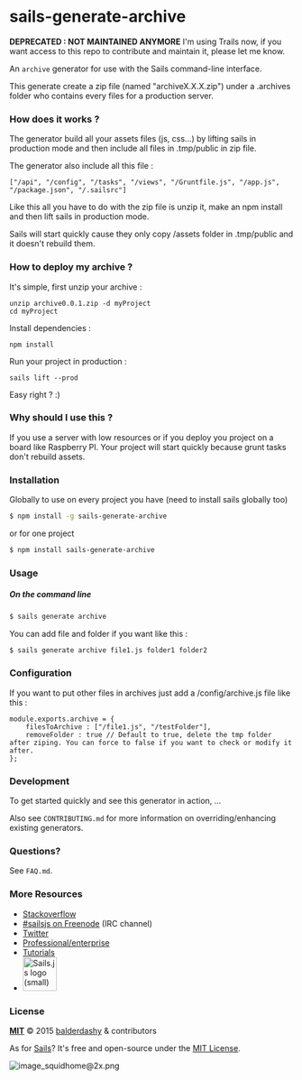 # sails-generate-archive

**DEPRECATED : NOT MAINTAINED ANYMORE** I'm using Trails now, if you want access to this repo to contribute and maintain it, please let me know.

An `archive` generator for use with the Sails command-line interface.

This generate create a zip file (named "archiveX.X.X.zip") under a .archives folder who contains every files for a production server.

### How does it works ? 
The generator build all your assets files (js, css...) by lifting sails in production mode and then include all files in .tmp/public in zip file.

The generator also include all this file : 

```
["/api", "/config", "/tasks", "/views", "/Gruntfile.js", "/app.js", "/package.json", "/.sailsrc"]
```

Like this all you have to do with the zip file is unzip it, make an npm install and then lift sails in production mode.

Sails will start quickly cause they only copy /assets folder in .tmp/public and it doesn't rebuild them.

### How to deploy my archive ? 

It's simple, first unzip your archive :

    unzip archive0.0.1.zip -d myProject
    cd myProject

Install dependencies : 

    npm install

Run your project in production : 

    sails lift --prod

Easy right ? :)

### Why should I use this ?
If you use a server with low resources or if you deploy you project on a board like Raspberry PI. Your project will start quickly because grunt tasks don't rebuild assets.

### Installation

Globally to use on every project you have (need to install sails globally too)

```sh
$ npm install -g sails-generate-archive
```

or for one project

```sh
$ npm install sails-generate-archive
```


### Usage

##### On the command line

```sh
$ sails generate archive 
```

You can add file and folder if you want like this  : 

```sh
$ sails generate archive file1.js folder1 folder2 
```

### Configuration 
If you want to put other files in archives just add a /config/archive.js file like this : 

```
module.exports.archive = {
	filesToArchive : ["/file1.js", "/testFolder"],
	removeFolder : true // Default to true, delete the tmp folder after ziping. You can force to false if you want to check or modify it after.
};
```

### Development

To get started quickly and see this generator in action, ...

Also see `CONTRIBUTING.md` for more information on overriding/enhancing existing generators.



### Questions?

See `FAQ.md`.



### More Resources

- [Stackoverflow](http://stackoverflow.com/questions/tagged/sails.js)
- [#sailsjs on Freenode](http://webchat.freenode.net/) (IRC channel)
- [Twitter](https://twitter.com/sailsjs)
- [Professional/enterprise](https://github.com/balderdashy/sails-docs/blob/master/FAQ.md#are-there-professional-support-options)
- [Tutorials](https://github.com/balderdashy/sails-docs/blob/master/FAQ.md#where-do-i-get-help)
- <a href="http://sailsjs.org" target="_blank" title="Node.js framework for building realtime APIs."><img src="https://github-camo.global.ssl.fastly.net/9e49073459ed4e0e2687b80eaf515d87b0da4a6b/687474703a2f2f62616c64657264617368792e6769746875622e696f2f7361696c732f696d616765732f6c6f676f2e706e67" width=60 alt="Sails.js logo (small)"/></a>


### License

**[MIT](./LICENSE)**
&copy; 2015 [balderdashy](http://github.com/balderdashy) & contributors

As for [Sails](http://sailsjs.org)?  It's free and open-source under the [MIT License](http://sails.mit-license.org/).

![image_squidhome@2x.png](http://i.imgur.com/RIvu9.png)
